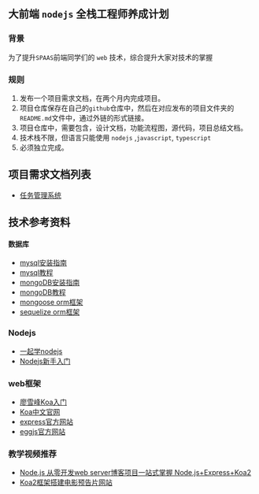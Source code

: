 ## 大前端 `nodejs` 全栈工程师养成计划

### 背景

为了提升`SPAAS`前端同学们的 `web` 技术，综合提升大家对技术的掌握

### 规则

1. 发布一个项目需求文档，在两个月内完成项目。
2. 项目仓库保存在自己的`github`仓库中，然后在对应发布的项目文件夹的`README.md`文件中，通过外链的形式链接。
3. 项目仓库中，需要包含，设计文档，功能流程图，源代码，项目总结文档。
4. 技术栈不限，但语言只能使用 `nodejs` ,`javascript`, `typescript`
5. 必须独立完成。


## 项目需求文档列表
* [任务管理系统](./todo-manage-system/README.md)


## 技术参考资料

#### 数据库
* [mysql安装指南](https://blog.csdn.net/bobo553443/article/details/81383194)
* [mysql教程](https://www.runoob.com/mysql/mysql-tutorial.html)
* [mongoDB安装指南](https://www.cnblogs.com/zhoulifeng/p/9429597.html)
* [mongoDB教程](https://www.yiibai.com/mongodb/install-mongodb-on-ubuntu.html)
* [mongoose orm框架](http://mongoosejs.net/)
* [sequelize orm框架](https://demopark.github.io/sequelize-docs-Zh-CN/)


### Nodejs
* [一起学nodejs](https://github.com/nswbmw/N-blog)
* [Nodejs新手入门](https://cnodejs.org/getstart)

### web框架
* [廖雪峰Koa入门](https://www.liaoxuefeng.com/wiki/1022910821149312/1099752344192192)
* [Koa中文官网](https://koa.bootcss.com/)
* [express官方网站](http://www.expressjs.com.cn/)
* [eggjs官方网站](https://eggjs.org/zh-cn/)


### 教学视频推荐
* [Node.js 从零开发web server博客项目一站式掌握 Node.js+Express+Koa2](https://coding.imooc.com/class/320.html)
* [Koa2框架搭建电影预告片网站](https://coding.imooc.com/class/178.html)